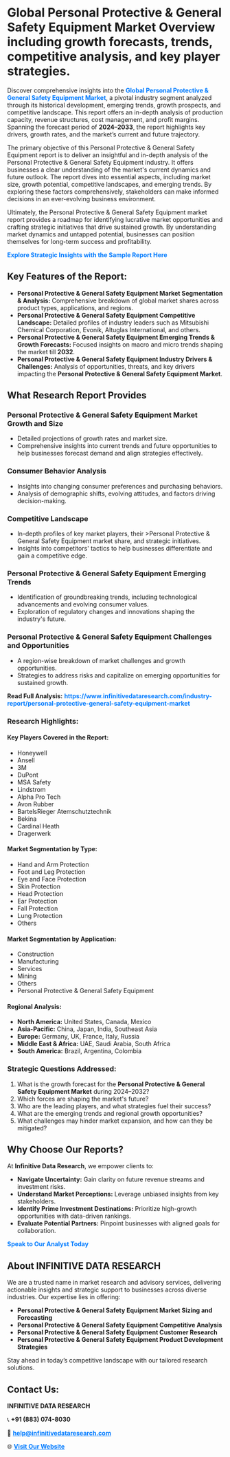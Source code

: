 <h1>Global Personal Protective & General Safety Equipment Market Overview including growth forecasts, trends, competitive analysis, and key player strategies.</h1>
<p>
Discover comprehensive insights into the 
<a href="https://www.infinitivedataresearch.com/industry-report/personal-protective-general-safety-equipment-market" rel="dofollow" style="color: #007BFF; text-decoration: none;"><strong>Global Personal Protective & General Safety Equipment Market</strong></a>, a pivotal industry segment analyzed through its historical development, emerging trends, growth prospects, and competitive landscape. This report offers an in-depth analysis of production capacity, revenue structures, cost management, and profit margins. Spanning the forecast period of <strong>2024–2033</strong>, the report highlights key drivers, growth rates, and the market’s current and future trajectory.
</p>
<p>
The primary objective of this Personal Protective & General Safety Equipment report is to deliver an insightful and in-depth analysis of the Personal Protective & General Safety Equipment industry. It offers businesses a clear understanding of the market's current dynamics and future outlook. The report dives into essential aspects, including market size, growth potential, competitive landscapes, and emerging trends. By exploring these factors comprehensively, stakeholders can make informed decisions in an ever-evolving business environment.
</p>
<p>
Ultimately, the Personal Protective & General Safety Equipment market report provides a roadmap for identifying lucrative market opportunities and crafting strategic initiatives that drive sustained growth. By understanding market dynamics and untapped potential, businesses can position themselves for long-term success and profitability.
</p>
<p>
<a href="https://www.infinitivedataresearch.com/request-sample/reportId=103375" style="color: #007BFF; text-decoration: none;"><strong>Explore Strategic Insights with the Sample Report Here</strong></a>
</p>

<h2>Key Features of the Report:</h2>
<ul>
<li><strong>Personal Protective & General Safety Equipment Market Segmentation & Analysis:</strong> Comprehensive breakdown of global market shares across product types, applications, and regions.</li>
<li><strong>Personal Protective & General Safety Equipment Competitive Landscape:</strong> Detailed profiles of industry leaders such as Mitsubishi Chemical Corporation, Evonik, Altuglas International, and others.</li>
<li><strong>Personal Protective & General Safety Equipment Emerging Trends & Growth Forecasts:</strong> Focused insights on macro and micro trends shaping the market till <strong>2032</strong>.</li>
<li><strong>Personal Protective & General Safety Equipment Industry Drivers & Challenges:</strong> Analysis of opportunities, threats, and key drivers impacting the <strong>Personal Protective & General Safety Equipment Market</strong>.</li>
</ul>

<h2>What Research Report Provides</h2>
<h3>Personal Protective & General Safety Equipment Market Growth and Size</h3>
<ul>
<li>Detailed projections of growth rates and market size.</li>
<li>Comprehensive insights into current trends and future opportunities to help businesses forecast demand and align strategies effectively.</li>
</ul>

<h3>Consumer Behavior Analysis</h3>
<ul>
<li>Insights into changing consumer preferences and purchasing behaviors.</li>
<li>Analysis of demographic shifts, evolving attitudes, and factors driving decision-making.</li>
</ul>

<h3>Competitive Landscape</h3>
<ul>
<li>In-depth profiles of key market players, their >Personal Protective & General Safety Equipment market share, and strategic initiatives.</li>
<li>Insights into competitors' tactics to help businesses differentiate and gain a competitive edge.</li>
</ul>

<h3>Personal Protective & General Safety Equipment Emerging Trends</h3>
<ul>
<li>Identification of groundbreaking trends, including technological advancements and evolving consumer values.</li>
<li>Exploration of regulatory changes and innovations shaping the industry's future.</li>
</ul>

<h3>Personal Protective & General Safety Equipment Challenges and Opportunities</h3>
<ul>
<li>A region-wise breakdown of market challenges and growth opportunities.</li>
<li>Strategies to address risks and capitalize on emerging opportunities for sustained growth.</li>
</ul>
<p><strong>Read Full Analysis:</strong> <a href="https://www.infinitivedataresearch.com/industry-report/personal-protective-general-safety-equipment-market" rel="dofollow" style="color: #007BFF; text-decoration: none;"><strong>https://www.infinitivedataresearch.com/industry-report/personal-protective-general-safety-equipment-market</strong></a></p>
<h3>Research Highlights:</h3>
<h4>Key Players Covered in the Report:</h4>
<ul><li>Honeywell</li><li>Ansell</li><li>3M</li><li>DuPont</li><li>MSA Safety</li><li>Lindstrom</li><li>Alpha Pro Tech</li><li>Avon Rubber</li><li>BartelsRieger Atemschutztechnik</li><li>Bekina</li><li>Cardinal Heath</li><li>Dragerwerk</li></ul>
<h4>Market Segmentation by Type:</h4>
<ul><li>Hand and Arm Protection</li><li>Foot and Leg Protection</li><li>Eye and Face Protection</li><li>Skin Protection</li><li>Head Protection</li><li>Ear Protection</li><li>Fall Protection</li><li>Lung Protection</li><li>Others</li></ul>
<h4>Market Segmentation by Application:</h4>
<ul><li>Construction</li><li>Manufacturing</li><li>Services</li><li>Mining</li><li>Others</li><li>Personal Protective &amp; General Safety Equipment</li></ul>

<h4>Regional Analysis:</h4>
<ul>
<li><strong>North America:</strong> United States, Canada, Mexico</li>
<li><strong>Asia-Pacific:</strong> China, Japan, India, Southeast Asia</li>
<li><strong>Europe:</strong> Germany, UK, France, Italy, Russia</li>
<li><strong>Middle East & Africa:</strong> UAE, Saudi Arabia, South Africa</li>
<li><strong>South America:</strong> Brazil, Argentina, Colombia</li>
</ul>

<h3>Strategic Questions Addressed:</h3>
<ol>
<li>What is the growth forecast for the <strong>Personal Protective & General Safety Equipment Market</strong> during 2024–2032?</li>
<li>Which forces are shaping the market's future?</li>
<li>Who are the leading players, and what strategies fuel their success?</li>
<li>What are the emerging trends and regional growth opportunities?</li>
<li>What challenges may hinder market expansion, and how can they be mitigated?</li>
</ol>

<h2>Why Choose Our Reports?</h2>
<p>At <strong>Infinitive Data Research</strong>, we empower clients to:</p>
<ul>
<li><strong>Navigate Uncertainty:</strong> Gain clarity on future revenue streams and investment risks.</li>
<li><strong>Understand Market Perceptions:</strong> Leverage unbiased insights from key stakeholders.</li>
<li><strong>Identify Prime Investment Destinations:</strong> Prioritize high-growth opportunities with data-driven rankings.</li>
<li><strong>Evaluate Potential Partners:</strong> Pinpoint businesses with aligned goals for collaboration.</li>
</ul>
<p><a href="https://www.infinitivedataresearch.com/industry-report/personal-protective-general-safety-equipment-market" rel="dofollow" style="color: #007BFF; text-decoration: none;"><strong>Speak to Our Analyst Today</strong></a></p>

<h2>About INFINITIVE DATA RESEARCH</h2>
<p>We are a trusted name in market research and advisory services, delivering actionable insights and strategic support to businesses across diverse industries. Our expertise lies in offering:</p>
<ul>
<li><strong>Personal Protective & General Safety Equipment Market Sizing and Forecasting</strong></li>
<li><strong>Personal Protective & General Safety Equipment Competitive Analysis</strong></li>
<li><strong>Personal Protective & General Safety Equipment Customer Research</strong></li>
<li><strong>Personal Protective & General Safety Equipment Product Development Strategies</strong></li>
</ul>
<p>Stay ahead in today’s competitive landscape with our tailored research solutions.</p>

<h2>Contact Us:</h2>
<p><strong>INFINITIVE DATA RESEARCH</strong></p>
<p>📞 <strong>+91 (883) 074-8030</strong></p>
<p>📧 <strong><a href="mailto:help@infinitivedataresearch.com" style="color: #007BFF;">help@infinitivedataresearch.com</a></strong></p>
<p>🌐 <strong><a href="https://www.infinitivedataresearch.com" rel="dofollow" style="color: #007BFF;">Visit Our Website</a></strong></p>
